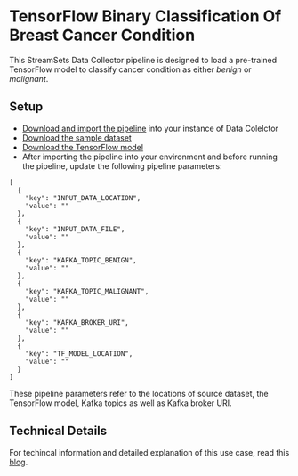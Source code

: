 TensorFlow Binary Classification Of Breast Cancer Condition
=======================================================================

This StreamSets Data Collector pipeline is designed to load a pre-trained TensorFlow model to classify cancer condition as either *benign* or *malignant*.

Setup
---------------------

* [Download and import the pipeline](TensorFlowBreastCancerBinaryclassificationc6bb44b7-bf28-4b3a-8c8f-e419625b3096.json) into your instance of Data Colelctor
* [Download the sample dataset](dataset)
* [Download the TensorFlow model](model)
* After importing the pipeline into your environment and before running the pipeline, update the following pipeline parameters:

```
[
  {
    "key": "INPUT_DATA_LOCATION",
    "value": ""
  },
  {
    "key": "INPUT_DATA_FILE",
    "value": ""
  },
  {
    "key": "KAFKA_TOPIC_BENIGN",
    "value": ""
  },
  {
    "key": "KAFKA_TOPIC_MALIGNANT",
    "value": ""
  },
  {
    "key": "KAFKA_BROKER_URI",
    "value": ""
  },
  {
    "key": "TF_MODEL_LOCATION",
    "value": ""
  }
]
```

These pipeline parameters refer to the locations of source dataset, the TensorFlow model, Kafka topics as well as Kafka broker URI.

Technical Details
------------------------------

For techincal information and detailed explanation of this use case, read this [blog](https://bit.ly/TFInSDC).
